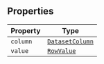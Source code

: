 ## Properties

| Property | Type |
| ------ | ------ |
| <a id="column"></a> `column` | [`DatasetColumn`](DatasetColumn.md) |
| <a id="value"></a> `value` | [`RowValue`](../type-aliases/RowValue.md) |

